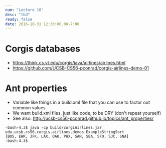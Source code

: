 ```yaml
---
num: "Lecture 10"
desc: "tbd"
ready: false
date: 2016-10-31 12:30:00.00-7:00
---
```



# Corgis databases

* <https://think.cs.vt.edu/corgis/java/airlines/airlines.html>
* <https://github.com/UCSB-CS56-pconrad/corgis-airlines-demo-01>

# Ant properties

* Variable like things in a build.xml file that you can use to factor out common values
* We want build.xml files, just like code, to be DRY (don't repeat yourself)
* See also: <http://ucsb-cs56-pconrad.github.io/topics/ant_properties/>




```
-bash-4.3$ java -cp build/corgiAirlines.jar edu.ucsb.cs56.corgis.airlines.demos.ExampleStringSort
[BOS, EWR, JFK, LAX, OAK, PHX, SAN, SBA, SFO, SJC, SNA]
-bash-4.3$
```
